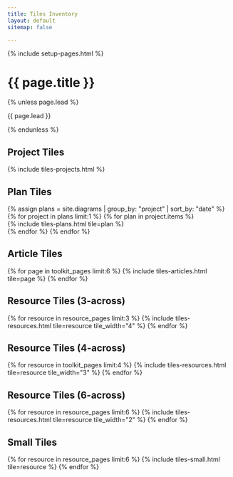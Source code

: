```yaml
---
title: Tiles Inventory
layout: default
sitemap: false

---
```

{% include setup-pages.html %}

<div class="container container-fluid page-layout">
  <div class="row start-xs">
    <div class="center-xs col-xs-12 col-sm-offset-1 col-sm-10 col-md-offset-2 col-md-8 col-lg-offset-3 col-lg-6">
      <h1 class="page-title">{{ page.title }}</h1>
      {% unless page.lead %}
        <p class="lead">{{ page.lead }}</p>
      {% endunless %}
    </div>
  </div>
</div>

<section class="container container-fluid page-section">
  <div class="row center-xs">
    <div class="col-xs-10 col-sm-8 col-md-6">
      <h2>Project Tiles</h2>
    </div>
  </div>
  <div class="row center-xs">
    {% include tiles-projects.html %}
  </div>
</section>

<section class="container container-fluid page-section">
  <div class="row center-xs">
    <div class="col-xs-10 col-sm-8 col-md-6">
      <h2>Plan Tiles</h2>
    </div>
  </div>
  <div class="row center-xs">
  {% assign plans = site.diagrams | group_by: "project" | sort_by: "date" %}
  {% for project in plans limit:1 %}
    {% for plan in project.items %}
      <div class="col-xs-10 col-sm-6 col-md-4">
        {% include tiles-plans.html tile=plan %}
      </div>
    {% endfor %}
  {% endfor %}
  </div>
</section>


<section class="container container-fluid page-section">
  <div class="row center-xs">
    <div class="col-xs-10 col-sm-8 col-md-6">
      <h2>Article Tiles</h2>
    </div>
  </div>
  <div class="row center-xs">
  {% for page in toolkit_pages limit:6 %}
    {% include tiles-articles.html tile=page %}
  {% endfor %}
  </div>
</section>



<section class="container container-fluid page-section">
  <div class="row center-xs">
    <div class="col-xs-10 col-sm-8 col-md-6">
      <h2>Resource Tiles (3-across)</h2>
    </div>
  </div>
  <div class="row center-xs">
  {% for resource in resource_pages limit:3 %}
    {% include tiles-resources.html tile=resource tile_width="4" %}
  {% endfor %}
  </div>
</section>



<section class="container container-fluid page-section">
  <div class="row center-xs">
    <div class="col-xs-10 col-sm-8 col-md-6">
      <h2>Resource Tiles (4-across)</h2>
    </div>
  </div>
  <div class="row center-xs">
  {% for resource in toolkit_pages limit:4 %}
    {% include tiles-resources.html tile=resource tile_width="3" %}
  {% endfor %}
  </div>
</section>


<section class="container container-fluid page-section">
  <div class="row center-xs">
    <div class="col-xs-10 col-sm-8 col-md-6">
      <h2>Resource Tiles (6-across)</h2>
    </div>
  </div>
  <div class="row center-xs">
  {% for resource in resource_pages limit:6 %}
    {% include tiles-resources.html tile=resource tile_width="2" %}
  {% endfor %}
  </div>
</section>


<section class="container container-fluid page-section">
  <div class="row center-xs">
    <div class="col-xs-10 col-sm-8 col-md-6">
      <h2>Small Tiles</h2>
    </div>
  </div>
  <div class="row center-xs">
    {% for resource in resource_pages limit:6 %}
      {% include tiles-small.html tile=resource %}
    {% endfor %}
  </div>
</section>
